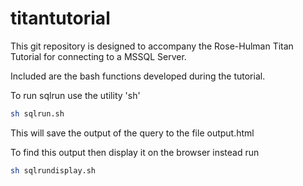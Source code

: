 # titantutorial
This git repository is designed to accompany the Rose-Hulman Titan Tutorial for connecting
to a MSSQL Server.

Included are the bash functions developed during the tutorial.

To run sqlrun use the utility 'sh'

```bash
sh sqlrun.sh
```

This will save the output of the query to the file output.html

To find this output then display it on the browser instead run

```bash
sh sqlrundisplay.sh
```
